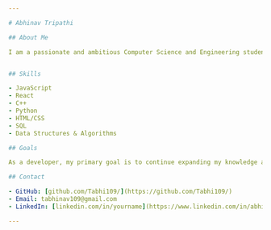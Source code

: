 ```yaml
---

# Abhinav Tripathi

## About Me

I am a passionate and ambitious Computer Science and Engineering student with a focus on web development. My expertise lies in JavaScript, React, C++, and Python. I enjoy exploring new concepts, solving problems, and creating efficient and user-friendly web applications.


## Skills

- JavaScript
- React
- C++
- Python
- HTML/CSS
- SQL
- Data Structures & Algorithms

## Goals

As a developer, my primary goal is to continue expanding my knowledge and skills. I am passionate about staying up to date with the latest technologies and frameworks in the web development industry. I am also eager to contribute to the open-source community and collaborate with other developers to create meaningful projects.

## Contact

- GitHub: [github.com/Tabhi109/](https://github.com/Tabhi109/)
- Email: tabhinav109@gmail.com
- LinkedIn: [linkedin.com/in/yourname](https://www.linkedin.com/in/abhinav-tripathi-46872b201/)

---
```

